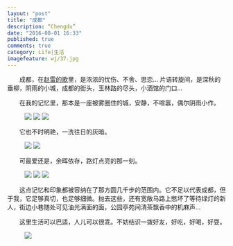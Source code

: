 ```yaml
---
layout: "post"
title: "成都"
description: “Chengdu”
date: "2016-08-01 16:33"
published: true
comments: true
category: Life|生活
imagefeature: wj/37.jpg
---
```

&emsp;&emsp;成都，在[赵雷的歌](http://music.163.com/#/song?id=30260031)里，是浓浓的忧伤、不舍、思恋... 片语转旋间，是深秋的垂柳，阴雨的小城，成都的街头，玉林路的尽头，小酒馆的门口...

<!--more-->

&emsp;&emsp;在我的记忆里，那本是一座被雾圈住的城，安静，不喧嚣，偶尔阴雨小作。
<figure class="third">
	<a href="{{ site.url }}/images/wj/42.jpg"><img src="{{ site.url }}/images/wj/42.jpg"></a>
	<a href="{{ site.url }}/images/wj/39.jpg"><img src="{{ site.url }}/images/wj/39.jpg"></a>
	<a href="{{ site.url }}/images/wj/40.jpg"><img src="{{ site.url }}/images/wj/40.jpg"></a>
</figure>

&emsp;&emsp;它也不时明艳，一洗往日的灰暗。
<figure class="half">
	<a href="{{ site.url }}/images/wj/36.jpg"><img src="{{ site.url }}/images/wj/36.jpg"></a>
	<a href="{{ site.url }}/images/wj/34.jpg"><img src="{{ site.url }}/images/wj/34.jpg"></a>
</figure>

&emsp;&emsp;可最爱还是，余晖依存，路灯点亮的那一刻。
<figure class="third">
	<a href="{{ site.url }}/images/wj/29.jpg"><img src="{{ site.url }}/images/wj/29.jpg"></a>
	<a href="{{ site.url }}/images/wj/31.jpg"><img src="{{ site.url }}/images/wj/31.jpg"></a>
	<a href="{{ site.url }}/images/wj/33.jpg"><img src="{{ site.url }}/images/wj/33.jpg"></a>
</figure>
&emsp;&emsp;这点记忆和印象都被容纳在了那方圆几千步的范围内。它不足以代表成都，但于我，它足够真切，也足够细微。抛去这些，还有宽敞马路上憋坏了等待绿灯的新人，街边小巷随处可见油光满面的面，公园亭苑间清茶飘香中的机麻声...

&emsp;&emsp;这里生活可以巴适，人儿可以很乖。不妨结识一拨好友，好吃，好喝，好耍。
<figure>
	<a href="{{ site.url }}/images/wj/35.jpg"><img src="{{ site.url }}/images/wj/35.jpg"></a>
</figure>
